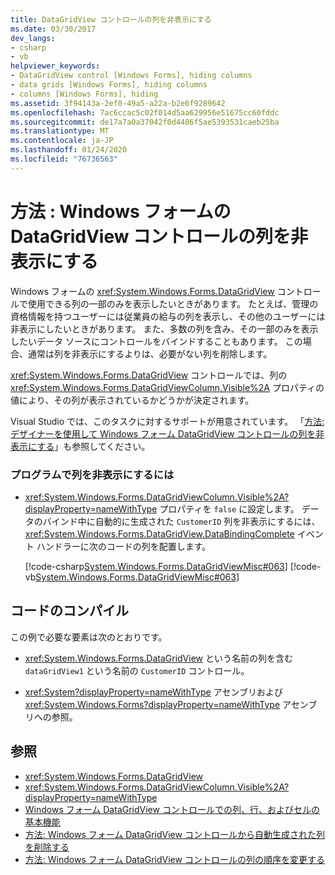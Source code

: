 ```yaml
---
title: DataGridView コントロールの列を非表示にする
ms.date: 03/30/2017
dev_langs:
- csharp
- vb
helpviewer_keywords:
- DataGridView control [Windows Forms], hiding columns
- data grids [Windows Forms], hiding columns
- columns [Windows Forms], hiding
ms.assetid: 3f94143a-2ef0-49a5-a22a-b2e6f9289642
ms.openlocfilehash: 7ac6ccac5c02f014d5aa629956e51675cc60fddc
ms.sourcegitcommit: de17a7a0a37042f0d4406f5ae5393531caeb25ba
ms.translationtype: MT
ms.contentlocale: ja-JP
ms.lasthandoff: 01/24/2020
ms.locfileid: "76736563"
---
```

# <a name="how-to-hide-columns-in-the-windows-forms-datagridview-control"></a>方法 : Windows フォームの DataGridView コントロールの列を非表示にする
Windows フォームの <xref:System.Windows.Forms.DataGridView> コントロールで使用できる列の一部のみを表示したいときがあります。 たとえば、管理の資格情報を持つユーザーには従業員の給与の列を表示し、その他のユーザーには非表示にしたいときがあります。 また、多数の列を含み、その一部のみを表示したいデータ ソースにコントロールをバインドすることもあります。 この場合、通常は列を非表示にするよりは、必要がない列を削除します。  
  
 <xref:System.Windows.Forms.DataGridView> コントロールでは、列の <xref:System.Windows.Forms.DataGridViewColumn.Visible%2A> プロパティの値により、その列が表示されているかどうかが決定されます。  
  
 Visual Studio では、このタスクに対するサポートが用意されています。  「[方法: デザイナーを使用して Windows フォーム DataGridView コントロールの列を非表示にする](hide-columns-in-the-datagrid-using-the-designer.md)」も参照してください。  
  
### <a name="to-hide-a-column-programmatically"></a>プログラムで列を非表示にするには  
  
- <xref:System.Windows.Forms.DataGridViewColumn.Visible%2A?displayProperty=nameWithType> プロパティを `false` に設定します。 データのバインド中に自動的に生成された `CustomerID` 列を非表示にするには、<xref:System.Windows.Forms.DataGridView.DataBindingComplete> イベント ハンドラーに次のコードの列を配置します。  
  
     [!code-csharp[System.Windows.Forms.DataGridViewMisc#063](~/samples/snippets/csharp/VS_Snippets_Winforms/System.Windows.Forms.DataGridViewMisc/CS/datagridviewmisc.cs#063)]
     [!code-vb[System.Windows.Forms.DataGridViewMisc#063](~/samples/snippets/visualbasic/VS_Snippets_Winforms/System.Windows.Forms.DataGridViewMisc/VB/datagridviewmisc.vb#063)]  
  
## <a name="compiling-the-code"></a>コードのコンパイル  
 この例で必要な要素は次のとおりです。  
  
- <xref:System.Windows.Forms.DataGridView> という名前の列を含む `dataGridView1` という名前の `CustomerID` コントロール。  
  
- <xref:System?displayProperty=nameWithType> アセンブリおよび <xref:System.Windows.Forms?displayProperty=nameWithType> アセンブリへの参照。  
  
## <a name="see-also"></a>参照

- <xref:System.Windows.Forms.DataGridView>
- <xref:System.Windows.Forms.DataGridViewColumn.Visible%2A?displayProperty=nameWithType>
- [Windows フォーム DataGridView コントロールでの列、行、およびセルの基本機能](basic-column-row-and-cell-features-wf-datagridview-control.md)
- [方法: Windows フォーム DataGridView コントロールから自動生成された列を削除する](remove-autogenerated-columns-from-a-wf-datagridview-control.md)
- [方法: Windows フォーム DataGridView コントロールの列の順序を変更する](how-to-change-the-order-of-columns-in-the-windows-forms-datagridview-control.md)
